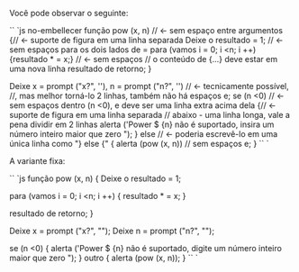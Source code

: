 
Você pode observar o seguinte:

`` `js no-embellecer
função pow (x, n) // <- sem espaço entre argumentos
{// <- suporte de figura em uma linha separada
Deixe o resultado = 1; // <- sem espaços para os dois lados de =
para (vamos i = 0; i <n; i ++) {resultado * = x;} // <- sem espaços
// o conteúdo de {...} deve estar em uma nova linha
resultado de retorno;
}

Deixe x = prompt ("x?", ''), n = prompt ("n?", '') // <- tecnicamente possível,
//, mas melhor torná-lo 2 linhas, também não há espaços e;
se (n <0) // <- sem espaços dentro (n <0), e deve ser uma linha extra acima dela
{// <- suporte de figura em uma linha separada
// abaixo - uma linha longa, vale a pena dividir em 2 linhas
alerta ('Power $ {n} não é suportado, insira um número inteiro maior que zero ");
}
else // <- poderia escrevê-lo em uma única linha como "} else {"
{
alerta (pow (x, n)) // sem espaços e;
}
`` `

A variante fixa:

`` `js
função pow (x, n) {
Deixe o resultado = 1;

para (vamos i = 0; i <n; i ++) {
resultado * = x;
}

resultado de retorno;
}

Deixe x = prompt ("x?", "");
Deixe n = prompt ("n?", "");

se (n <0) {
alerta ('Power $ {n} não é suportado,
digite um número inteiro maior que zero ");
} outro {
alerta (pow (x, n));
}
`` `
